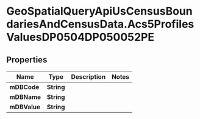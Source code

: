 # GeoSpatialQueryApiUsCensusBoundariesAndCensusData.Acs5ProfilesValuesDP0504DP050052PE

## Properties

Name | Type | Description | Notes
------------ | ------------- | ------------- | -------------
**mDBCode** | **String** |  | 
**mDBName** | **String** |  | 
**mDBValue** | **String** |  | 


